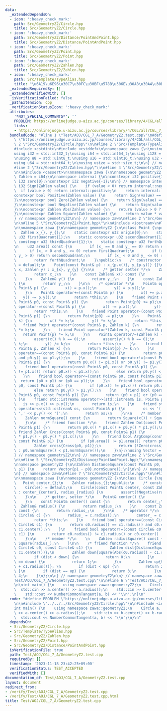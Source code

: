 ```yaml
---
data:
  _extendedDependsOn:
  - icon: ':heavy_check_mark:'
    path: Src/GeometryZ2/Circle.hpp
    title: Src/GeometryZ2/Circle.hpp
  - icon: ':heavy_check_mark:'
    path: Src/GeometryZ2/Distance/PointAndPoint.hpp
    title: Src/GeometryZ2/Distance/PointAndPoint.hpp
  - icon: ':heavy_check_mark:'
    path: Src/GeometryZ2/Point.hpp
    title: Src/GeometryZ2/Point.hpp
  - icon: ':heavy_check_mark:'
    path: Src/GeometryZ2/Zahlen.hpp
    title: Src/GeometryZ2/Zahlen.hpp
  - icon: ':heavy_check_mark:'
    path: Src/Template/TypeAlias.hpp
    title: "\u6A19\u6E96\u30C7\u30FC\u30BF\u578B\u306E\u30A8\u30A4\u30EA\u30A2\u30B9"
  _extendedRequiredBy: []
  _extendedVerifiedWith: []
  _isVerificationFailed: false
  _pathExtension: cpp
  _verificationStatusIcon: ':heavy_check_mark:'
  attributes:
    '*NOT_SPECIAL_COMMENTS*': ''
    PROBLEM: https://onlinejudge.u-aizu.ac.jp/courses/library/4/CGL/all/CGL_7_A
    links:
    - https://onlinejudge.u-aizu.ac.jp/courses/library/4/CGL/all/CGL_7_A
  bundledCode: "#line 1 \"Test/AOJ/CGL_7_A/GeometryZ2.test.cpp\"\n#define PROBLEM\
    \ \"https://onlinejudge.u-aizu.ac.jp/courses/library/4/CGL/all/CGL_7_A\"\n\n#line\
    \ 2 \"Src/GeometryZ2/Circle.hpp\"\n\n#line 2 \"Src/Template/TypeAlias.hpp\"\n\n\
    #include <cstdint>\n#include <cstddef>\n\nnamespace zawa {\n\nusing i16 = std::int16_t;\n\
    using i32 = std::int32_t;\nusing i64 = std::int64_t;\nusing i128 = __int128_t;\n\
    \nusing u8 = std::uint8_t;\nusing u16 = std::uint16_t;\nusing u32 = std::uint32_t;\n\
    using u64 = std::uint64_t;\n\nusing usize = std::size_t;\n\n} // namespace zawa\n\
    #line 2 \"Src/GeometryZ2/Zahlen.hpp\"\n\n#line 4 \"Src/GeometryZ2/Zahlen.hpp\"\
    \n\n#include <cassert>\n\nnamespace zawa {\n\nnamespace geometryZ2 {\n\nusing\
    \ Zahlen = i64;\n\nnamespace internal {\n\nconstexpr i32 positive{1};\nconstexpr\
    \ i32 zero{0};\nconstexpr i32 negative{-1};\n\n} // namespace internal\n\nconstexpr\
    \ i32 Sign(Zahlen value) {\n    if (value < 0) return internal::negative;\n  \
    \  if (value > 0) return internal::positive;\n    return internal::zero;\n}\n\n\
    constexpr bool Positive(Zahlen value) {\n    return Sign(value) == internal::positive;\n\
    }\n\nconstexpr bool Zero(Zahlen value) {\n    return Sign(value) == internal::zero;\n\
    }\n\nconstexpr bool Negative(Zahlen value) {\n    return Sign(value) == internal::negative;\n\
    }\n\nconstexpr Zahlen Abs(Zahlen value) {\n    return (value > 0 ? value : -value);\n\
    }\n\nconstexpr Zahlen Square(Zahlen value) {\n    return value * value;\n}\n\n\
    } // namespace geometryZ2\n\n} // namespace zawa\n#line 2 \"Src/GeometryZ2/Point.hpp\"\
    \n\n#line 5 \"Src/GeometryZ2/Point.hpp\"\n\n#include <iostream>\n#line 8 \"Src/GeometryZ2/Point.hpp\"\
    \n\nnamespace zawa {\n\nnamespace geometryZ2 {\n\nclass Point {\nprivate:\n  \
    \  Zahlen x_{}, y_{};\n    static constexpr u32 origin{0};\n    static constexpr\
    \ u32 firstQuadrant{1};\n    static constexpr u32 secondQuadrant{1};\n    static\
    \ constexpr u32 thirdQuadrant{1};\n    static constexpr u32 forthQuadrant{1};\n\
    \n    u32 area() const {\n        if (x_ == 0 and y_ == 0) return origin;\n  \
    \      if (x_ > 0 and y_ >= 0) return firstQuadrant;\n        if (x_ <= 0 and\
    \ y_ > 0) return secondQuadrant;\n        if (x_ < 0 and y_ <= 0) return thirdQuadrant;\n\
    \        return forthQuadrant;\n    }\npublic:\n    /* constructor */\n    Point()\
    \ = default;\n    Point(const Point& p) : x_{p.x()}, y_{p.y()} {}\n    Point(Zahlen\
    \ x, Zahlen y) : x_{x}, y_{y} {}\n\n    /* getter setter */\n    Zahlen& x() {\n\
    \        return x_;\n    }\n    const Zahlen& x() const {\n        return x_;\n\
    \    }\n    Zahlen& y() {\n        return y_;\n    }\n    const Zahlen& y() const\
    \ {\n        return y_;\n    }\n\n    /* operator */\n    Point& operator=(const\
    \ Point& p) {\n        x() = p.x();\n        y() = p.y();\n        return *this;\n\
    \    }\n    Point& operator+=(const Point& p) {\n        x() += p.x();\n     \
    \   y() += p.y();\n        return *this;\n    }\n    friend Point operator+(const\
    \ Point& p0, const Point& p1) {\n        return Point{p0} += p1;\n    }\n    Point&\
    \ operator-=(const Point& p) {\n        x() -= p.x();\n        y() -= p.y();\n\
    \        return *this;\n    }\n    friend Point operator-(const Point& p0, const\
    \ Point& p1) {\n        return Point{p0} -= p1;\n    }\n    Point& operator*=(Zahlen\
    \ k) {\n        x() *= k;\n        y() *= k;\n        return *this;\n    }\n \
    \   friend Point operator*(const Point& p, Zahlen k) {\n        return Point{p}\
    \ *= k;\n    }\n    friend Point operator*(Zahlen k, const Point& p) {\n     \
    \   return Point{p} *= k;\n    }\n    Point& operator/=(Zahlen k) {\n        assert(k);\n\
    \        assert(x() % k == 0);\n        assert(y() % k == 0);\n        x() /=\
    \ k;\n        y() /= k;\n        return *this;\n    }\n    friend Point operator/(const\
    \ Point& p, Zahlen k) {\n        return Point{p} /= k;\n    }\n    friend bool\
    \ operator==(const Point& p0, const Point& p1) {\n        return p0.x() == p1.x()\
    \ and p0.y() == p1.y();\n    }\n    friend bool operator!=(const Point& p0, const\
    \ Point& p1) {\n        return p0.x() != p1.x() or p0.y() != p1.y();\n    }\n\
    \    friend bool operator<(const Point& p0, const Point& p1) {\n        if (p0.x()\
    \ != p1.x()) return p0.x() < p1.x();\n        else return p0.y() < p1.y();\n \
    \   }\n    friend bool operator<=(const Point& p0, const Point& p1) {\n      \
    \  return (p0 < p1) or (p0 == p1);\n    }\n    friend bool operator>(const Point&\
    \ p0, const Point& p1) {\n        if (p0.x() != p1.x()) return p0.x() > p1.x();\n\
    \        else return p0.y() > p1.y();\n    }\n    friend bool operator>=(const\
    \ Point& p0, const Point& p1) {\n        return (p0 > p1) or (p0 == p1);\n   \
    \ }\n    friend std::istream& operator>>(std::istream& is, Point& p) {\n     \
    \   is >> p.x() >> p.y();\n        return is;\n    }\n    friend std::ostream&\
    \ operator<<(std::ostream& os, const Point& p) {\n        os << '(' << p.x() <<\
    \ ',' << p.y() << ')';\n        return os;\n    }\n\n    /* member function */\n\
    \    Zahlen normSquare() const {\n        return Square(x()) + Square(y());\n\
    \    }\n\n    /* friend function */\n    friend Zahlen Dot(const Point& p0, const\
    \ Point& p1) {\n        return p0.x() * p1.x() + p0.y() * p1.y();\n    }\n   \
    \ friend Zahlen Cross(const Point& p0, const Point& p1) {\n        return p0.x()\
    \ * p1.y() - p0.y() * p1.x();\n    }\n    friend bool ArgComp(const Point& p0,\
    \ const Point& p1) {\n        if (p0.area() != p1.area()) return p0.area() < p1.area();\n\
    \        Zahlen cross{Cross(p0, p1)};\n        return (!Zero(cross) ? Positive(cross)\
    \ : p0.normSquare() < p1.normSquare());\n    }\n};\nusing Vector = Point;\n\n\
    } // namespace geometryZ2\n\n} // namespace zawa\n#line 2 \"Src/GeometryZ2/Distance/PointAndPoint.hpp\"\
    \n\n#line 5 \"Src/GeometryZ2/Distance/PointAndPoint.hpp\"\n\nnamespace zawa {\n\
    \nnamespace geometryZ2 {\n\nZahlen DistanceSquare(const Point& p0, const Point&\
    \ p1) {\n    return Vector{p1 - p0}.normSquare();\n}\n\n} // namespace geometryZ2\n\
    \n} // namespace zawa\n#line 7 \"Src/GeometryZ2/Circle.hpp\"\n\n#line 9 \"Src/GeometryZ2/Circle.hpp\"\
    \n\nnamespace zawa {\n\nnamespace geometryZ2 {\n\nclass Circle {\nprivate:\n \
    \   Point center_{};\n    Zahlen radius_{};\npublic:\n    /* constructor */\n\
    \    Circle() = default;\n    Circle(const Point& center, const Zahlen radius)\
    \ : center_{center}, radius_{radius} {\n        assert(!Negative(radius_));\n\
    \    }\n\n    /* getter, setter */\n    Point& center() {\n        return center_;\n\
    \    }\n    const Point& center() const {\n        return center_;\n    }\n  \
    \  Zahlen& radius() {\n        return radius_;\n    }\n    const Zahlen& radius()\
    \ const {\n        return radius_;\n    }\n\n    /* operator */\n    Circle& operator=(const\
    \ Circle& c) {\n        radius_ = c.radius();\n        center_ = c.center();\n\
    \        return *this;\n    }\n    friend bool operator==(const Circle& c0, const\
    \ Circle& c1) {\n        return c0.radius() == c1.radius() and c0.center() ==\
    \ c1.center();\n    }\n    friend bool operator!=(const Circle& c0, const Circle&\
    \ c1) {\n        return c0.radius() != c1.radius() or c0.center() != c1.center();\n\
    \    }\n\n    /* member */\n    \n    Zahlen radiusSquare() const {\n        return\
    \ Square(radius_);\n    }\n\n    /* friend function */\n    friend u32 NumberCommonTangent(const\
    \ Circle& c0, const Circle& c1) {\n        Zahlen dist{DistanceSquare(c0.center(),\
    \ c1.center())};\n        Zahlen down{Square(Abs(c0.radius() - c1.radius()))};\n\
    \        if (dist < down) {\n            return 0;\n        }\n        if (dist\
    \ == down) {\n            return 1;\n        }\n        Zahlen up{Square(c0.radius()\
    \ + c1.radius())}; \n        if (dist < up) {\n            return 2;\n       \
    \ }\n        if (dist == up) {\n            return 3;\n        }\n        return\
    \ 4;\n    }\n};\n\n} // namespace geometryZ2\n\n} // namespace zawa\n#line 4 \"\
    Test/AOJ/CGL_7_A/GeometryZ2.test.cpp\"\n\n#line 6 \"Test/AOJ/CGL_7_A/GeometryZ2.test.cpp\"\
    \n\nint main() {\n    using namespace zawa::geometryZ2;\n    Circle a, b;\n  \
    \  std::cin >> a.center() >> a.radius();\n    std::cin >> b.center() >> b.radius();\n\
    \    std::cout << NumberCommonTangent(a, b) << '\\n';\n}\n"
  code: "#define PROBLEM \"https://onlinejudge.u-aizu.ac.jp/courses/library/4/CGL/all/CGL_7_A\"\
    \n\n#include \"../../../Src/GeometryZ2/Circle.hpp\"\n\n#include <iostream>\n\n\
    int main() {\n    using namespace zawa::geometryZ2;\n    Circle a, b;\n    std::cin\
    \ >> a.center() >> a.radius();\n    std::cin >> b.center() >> b.radius();\n  \
    \  std::cout << NumberCommonTangent(a, b) << '\\n';\n}\n"
  dependsOn:
  - Src/GeometryZ2/Circle.hpp
  - Src/Template/TypeAlias.hpp
  - Src/GeometryZ2/Zahlen.hpp
  - Src/GeometryZ2/Point.hpp
  - Src/GeometryZ2/Distance/PointAndPoint.hpp
  isVerificationFile: true
  path: Test/AOJ/CGL_7_A/GeometryZ2.test.cpp
  requiredBy: []
  timestamp: '2023-11-18 23:42:25+09:00'
  verificationStatus: TEST_ACCEPTED
  verifiedWith: []
documentation_of: Test/AOJ/CGL_7_A/GeometryZ2.test.cpp
layout: document
redirect_from:
- /verify/Test/AOJ/CGL_7_A/GeometryZ2.test.cpp
- /verify/Test/AOJ/CGL_7_A/GeometryZ2.test.cpp.html
title: Test/AOJ/CGL_7_A/GeometryZ2.test.cpp
---
```


